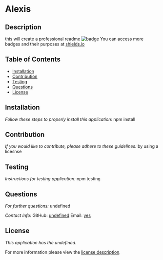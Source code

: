 # Alexis

## Description

this will create a professional readme
![badge](https://img.shields.io/badge/license-undefined-brightorange)
You can access more badges and their purposes at [shields.io](https://shields.io)

## Table of Contents

- [Installation](#installation)
- [Contribution](#contribution)
- [Testing](#testing)
- [Questions](#questions)
- [License](#license)

## Installation

_Follow these steps to properly install this application:_
npm install

## Contribution

_If you would like to contribute, please adhere to these guidelines:_
by using a licesnse

## Testing

_Instructions for testing application:_
npm testing

## Questions

_For further questions:_
undefined

_Contact Info:_
GitHub: [undefined](https://github.com/undefined)
Email: [yes](mailto:yes)

## License

_This application has the undefined._

For more information please view the [license description]().

